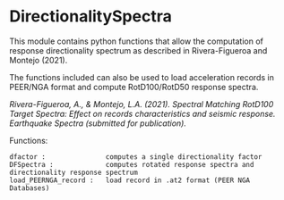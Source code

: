 # DirectionalitySpectra

This module contains python functions that allow the computation of response  directionality spectrum as described in Rivera-Figueroa and Montejo (2021).  

The functions included can also be used to load acceleration records in PEER/NGA format and compute RotD100/RotD50 response spectra.

*Rivera-Figueroa, A., & Montejo, L.A. (2021). Spectral Matching RotD100 Target Spectra: Effect on records characteristics and seismic response. Earthquake Spectra (submitted for publication).*

Functions:

    dfactor :               computes a single directionality factor 
    DFSpectra :             computes rotated response spectra and directionality response spectrum
    load_PEERNGA_record :   load record in .at2 format (PEER NGA Databases)   
